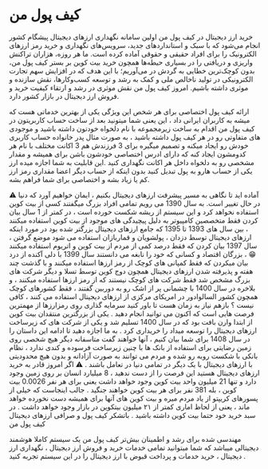 # کیف پول من
خرید ارز دیجیتال در کیف پول من اولین سامانه نگهداری ارزهای دیجیتال پیشگام کشور انجام می‌شود که با سبک و استانداردهای جدید، سرویس‌های نگهداری و خرید رمز ارزهای الکترونیک را برای افراد حقیقی و حقوقی آماده کرده است. ما هر روزه، هزاران تراکنش واریزی و دریافتی را در بسیاری حیطه‌ها همچون خرید بیت کوین بر بستر کیف پول من، بدون کوچک‌ترین خطایی به گردش در می‌آوریم؛ با این هدف که در افزایش سهم تجارت الکترونیکی در تولید ناخالص ملی و کمک به رشد و توسعه کسب‌وکارها، نقش سازنده و موثری داشته باشیم. امروز کیف پول من نقش موثری در رشد و ارتقاء کیفیت خرید و فروش ارز دیجیتال در بازار کشور دارد.

ارائه کیف پول اختصاصی برای هر شخص
این ویژگی یکی از بهترین خدماتی هست که میشه به کاربران ایرانی داد ، این یعنی شما میتونید بعد از ساخت حساب کاربریتون در کیف پول من اقدام به ساخت زیرمجموعه با نام دلخواه خودتون داشته باشید و موجودی های متفاوتی رو در هر کیف پول داشته باشید ، به صورت مثال پدر خانواده حساب کاربری خودش رو ایجاد میکنه و تصمیم میگیره برای 3 فرزندش هم 3 اکانت مختلف با نام هر کدومشون ایجاد کنه که دارای ادرس اختصاصی خودشون باشن برای همیشه و مقدار مشخصی رو به دلخواه داخل هر اکانت نگهداری کنید .این قابلیت به شما اجازه میده ارز یکی از حساب هارو به پول تبدیل کنید بدون اینکه از حساب دیگر اعضا مقداری رمز ارز کم یا زیاد بشه و اختصاصی برای شما فراهم بشه.


⚠️ آماده اید تا نگاهی به مسیر پیشرفت ارزهای دیجیتال بکنیم  ، ایمان خواهیم  آورد که دنیا در حال تغییر است. به سال 1390 می رویم تمامی افراد بزرگ میگفتند کسی از بیت کوین استفاده نخواهد کرد و این سیستم از ریشه شکست خورده است ،  در کمتر از 1 سال بیان کردن فقط متخصصین کامپیوتر به دلیل پیچیدگی های موجود از بیت کوین استفاده میکنند ، بین سال های 1393 تا 1395 که جامع ارزهای دیجیتال بزرگتر شده بود در مورد اینکه ارزهای دیجیتال توسط دزدان ، پولشویان و قماربازان استفاده می شود موضع گرفتن ، سال 1397 بیان کردن که فقط درصد کمی از مردم از بیت کوین و اتریوم استفاده میکنند 😁 ، بزرگان اقتصاد و کسانی که خود را نابغه می دانستند سال 1399 با دلی آکنده از درد بیان میکردن که فقط کمپانی های کوچک از رمز ارزها استفاده میکنند و با گذشت چند هفته و پذیرفته شدن ارزهای دیجیتال همچون دوج کوین توسط تسلا و دیگر شرکت های بزرگ مشخص شد فقط شرکت های کوچک نیستند که از  رمز ارزها استفاده میکنند ،  و بلاخره در سال 1400 با چشمانی پر از اشک رو به دوربین گفتند ، فقط کشورهای کوچک همچون کشور السالوادور  در امریکای مرکزی از ارزهای دیجیتال استفاده می کنند ، کافی نیست ؟ بازهم نیاز به زمان هست تا باور کنید سرمایه گذاری روی رمزارزها از مهمترین فرصت هایی است که اکنون می توانید انجام دهید .
یکی از بزرگترین منتقدان بیت کوین از ابتدا وارن بافت بود که در سال 1400 تسلیم شد و یکی از شرکت های که زیرساخت ارزهای دیجیتال را توسعه میداد را خریداری کرد .
به ما اجازه دهید تا ادامه این داستان را  در سال 1408 برای شما بیان کنیم ، آنها خواهند گفت متاسفانه دیگر هیچ شخصی روی زمین رضایتی برای استفاده از بانک ها با چنین زیرساخت فرسوده و کندی ندارد  ، نظام بانکی با شکست روبه رو شده و مردم می توانند به صورت آزادانه و بدون هیچ محدودیتی با ارزهای دیجیتال با یک دیگر در تمامی دنیا در تعامل باشند .
⚠️ اگر امروز قادر به خرید ارزهای دیجیتال هستید این فرصت را از دست ندهید ، 8 میلیارد انسان بر روی  زمین وجود دارد و تنها 21 میلیون واحد بیت کوین وجود خواهد داشت یعنی برای هر نفر 0.0026 بیت کوین ، بله 381 نفر برای هر بیت کوین خواهند جنگید . جالب اینجاست که خیلی از پسورهای کریپتو از یاد مردم میره و بیت کوین های آنها برای همیشه دست نخورده خواهد ماند ، یعنی از لحاظ اماری کمتر از ۲۱ میلیون بیتکوین در بازار وجود خواهد داشت .
در سبد خرید خود حتما بیت کوین داشته باشید .
باتشکر کیف پول و صرافی ارزهای دیجیتال کیف پول من

مهندسی شده برای رشد و اطمینان بیش‌تر
کیف پول من یک سیستم کاملا هوشمند دیجیتالی میباشد که شما میتوانید تمامی خدمات خرید و فروش ارز دیجیتال ، نگهداری ارز دیجیتال ، خرید خدمات و پرداخت قبوض با ارز دیجیتال را در این سیستم تجربه کنید .
